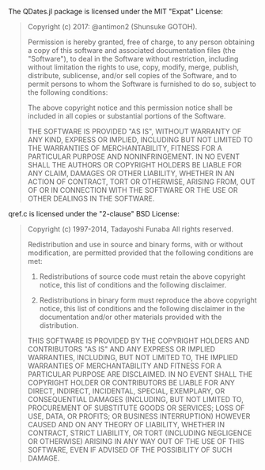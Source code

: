 The QDates.jl package is licensed under the MIT "Expat" License:

> Copyright (c) 2017: @antimon2 (Shunsuke GOTOH).
> 
> Permission is hereby granted, free of charge, to any person obtaining a copy
> of this software and associated documentation files (the "Software"), to deal
> in the Software without restriction, including without limitation the rights
> to use, copy, modify, merge, publish, distribute, sublicense, and/or sell
> copies of the Software, and to permit persons to whom the Software is
> furnished to do so, subject to the following conditions:
> 
> The above copyright notice and this permission notice shall be included in all
> copies or substantial portions of the Software.
> 
> THE SOFTWARE IS PROVIDED "AS IS", WITHOUT WARRANTY OF ANY KIND, EXPRESS OR
> IMPLIED, INCLUDING BUT NOT LIMITED TO THE WARRANTIES OF MERCHANTABILITY,
> FITNESS FOR A PARTICULAR PURPOSE AND NONINFRINGEMENT. IN NO EVENT SHALL THE
> AUTHORS OR COPYRIGHT HOLDERS BE LIABLE FOR ANY CLAIM, DAMAGES OR OTHER
> LIABILITY, WHETHER IN AN ACTION OF CONTRACT, TORT OR OTHERWISE, ARISING FROM,
> OUT OF OR IN CONNECTION WITH THE SOFTWARE OR THE USE OR OTHER DEALINGS IN THE
> SOFTWARE.
> 

qref.c is licensed under the "2-clause" BSD License:

> Copyright (c) 1997-2014, Tadayoshi Funaba
> All rights reserved.
> 
> Redistribution and use in source and binary forms, with or without
> modification, are permitted provided that the following conditions are
> met:
> 
> 1. Redistributions of source code must retain the above copyright
>    notice, this list of conditions and the following disclaimer.
> 
> 2. Redistributions in binary form must reproduce the above copyright
>    notice, this list of conditions and the following disclaimer in the
>    documentation and/or other materials provided with the
>    distribution.
> 
> THIS SOFTWARE IS PROVIDED BY THE COPYRIGHT HOLDERS AND CONTRIBUTORS
> "AS IS" AND ANY EXPRESS OR IMPLIED WARRANTIES, INCLUDING, BUT NOT
> LIMITED TO, THE IMPLIED WARRANTIES OF MERCHANTABILITY AND FITNESS FOR
> A PARTICULAR PURPOSE ARE DISCLAIMED. IN NO EVENT SHALL THE COPYRIGHT
> HOLDER OR CONTRIBUTORS BE LIABLE FOR ANY DIRECT, INDIRECT, INCIDENTAL,
> SPECIAL, EXEMPLARY, OR CONSEQUENTIAL DAMAGES (INCLUDING, BUT NOT
> LIMITED TO, PROCUREMENT OF SUBSTITUTE GOODS OR SERVICES; LOSS OF USE,
> DATA, OR PROFITS; OR BUSINESS INTERRUPTION) HOWEVER CAUSED AND ON ANY
> THEORY OF LIABILITY, WHETHER IN CONTRACT, STRICT LIABILITY, OR TORT
> (INCLUDING NEGLIGENCE OR OTHERWISE) ARISING IN ANY WAY OUT OF THE USE
> OF THIS SOFTWARE, EVEN IF ADVISED OF THE POSSIBILITY OF SUCH DAMAGE.
>
